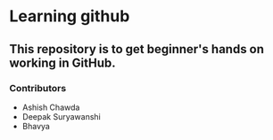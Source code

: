 # Learning github

## This repository is to get beginner's hands on working in GitHub.

### Contributors
- Ashish Chawda
- Deepak Suryawanshi
- Bhavya
